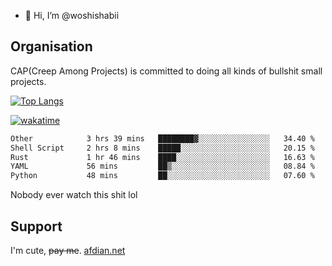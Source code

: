 - 👋 Hi, I’m @woshishabii

## Organisation

CAP(Creep Among Projects) is committed to doing all kinds of bullshit small projects.

[![Top Langs](https://github-readme-stats.vercel.app/api/top-langs/?username=woshishabii&layout=compact)](https://github.com/anuraghazra/github-readme-stats)

[![wakatime](https://wakatime.com/badge/user/34d02784-acc1-4a16-82d7-33fdb53c4ed6.svg)](https://wakatime.com/@34d02784-acc1-4a16-82d7-33fdb53c4ed6)


<!--START_SECTION:waka-->

```txt
Other            3 hrs 39 mins   ████████▓░░░░░░░░░░░░░░░░   34.40 %
Shell Script     2 hrs 8 mins    █████░░░░░░░░░░░░░░░░░░░░   20.15 %
Rust             1 hr 46 mins    ████░░░░░░░░░░░░░░░░░░░░░   16.63 %
YAML             56 mins         ██▒░░░░░░░░░░░░░░░░░░░░░░   08.84 %
Python           48 mins         ██░░░░░░░░░░░░░░░░░░░░░░░   07.60 %
```

<!--END_SECTION:waka-->

Nobody ever watch this shit lol

## Support
I'm cute, ~~pay me~~.
[afdian.net](https://afdian.com/a/woshishabi)

<!---
woshishabii/woshishabii is a ✨ special ✨ repository because its `README.md` (this file) appears on your GitHub profile.
You can click the Preview link to take a look at your changes.
--->
